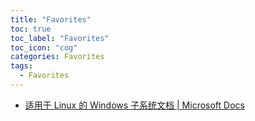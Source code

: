 ```yaml
---
title: "Favorites"
toc: true
toc_label: "Favorites"
toc_icon: "cog"
categories: Favorites
tags:
  - Favorites
---
```


- [适用于 Linux 的 Windows 子系统文档 \| Microsoft Docs](https://docs.microsoft.com/zh-cn/windows/wsl/)

